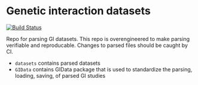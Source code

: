 # Genetic interaction datasets
[![Build Status](https://travis-ci.com/theJasonFan/gi-data.svg?token=Xz9rMtpGH2yMytbU95xT&branch=master)](https://travis-ci.com/theJasonFan/gi-data)

Repo for parsing GI datasets. This repo is overengineered to make parsing verifiable and reproducable. Changes to parsed files should be caught by CI.

- `datasets` contains parsed datasets
- `GIData` contains GIData package that is used to standardize the parsing, loading, saving, of parsed GI studies
